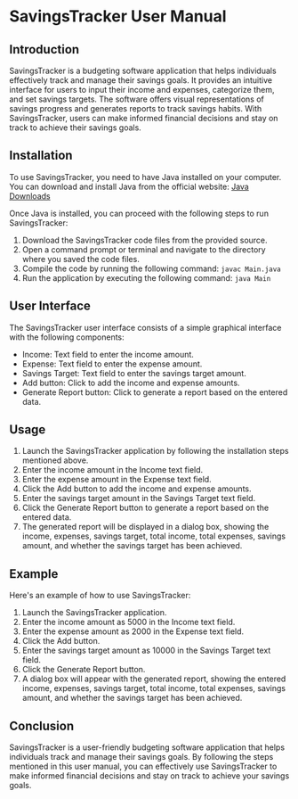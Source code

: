 # SavingsTracker User Manual

## Introduction

SavingsTracker is a budgeting software application that helps individuals effectively track and manage their savings goals. It provides an intuitive interface for users to input their income and expenses, categorize them, and set savings targets. The software offers visual representations of savings progress and generates reports to track savings habits. With SavingsTracker, users can make informed financial decisions and stay on track to achieve their savings goals.

## Installation

To use SavingsTracker, you need to have Java installed on your computer. You can download and install Java from the official website: [Java Downloads](https://www.oracle.com/java/technologies/javase-jdk11-downloads.html)

Once Java is installed, you can proceed with the following steps to run SavingsTracker:

1. Download the SavingsTracker code files from the provided source.
2. Open a command prompt or terminal and navigate to the directory where you saved the code files.
3. Compile the code by running the following command: `javac Main.java`
4. Run the application by executing the following command: `java Main`

## User Interface

The SavingsTracker user interface consists of a simple graphical interface with the following components:

- Income: Text field to enter the income amount.
- Expense: Text field to enter the expense amount.
- Savings Target: Text field to enter the savings target amount.
- Add button: Click to add the income and expense amounts.
- Generate Report button: Click to generate a report based on the entered data.

## Usage

1. Launch the SavingsTracker application by following the installation steps mentioned above.
2. Enter the income amount in the Income text field.
3. Enter the expense amount in the Expense text field.
4. Click the Add button to add the income and expense amounts.
5. Enter the savings target amount in the Savings Target text field.
6. Click the Generate Report button to generate a report based on the entered data.
7. The generated report will be displayed in a dialog box, showing the income, expenses, savings target, total income, total expenses, savings amount, and whether the savings target has been achieved.

## Example

Here's an example of how to use SavingsTracker:

1. Launch the SavingsTracker application.
2. Enter the income amount as 5000 in the Income text field.
3. Enter the expense amount as 2000 in the Expense text field.
4. Click the Add button.
5. Enter the savings target amount as 10000 in the Savings Target text field.
6. Click the Generate Report button.
7. A dialog box will appear with the generated report, showing the entered income, expenses, savings target, total income, total expenses, savings amount, and whether the savings target has been achieved.

## Conclusion

SavingsTracker is a user-friendly budgeting software application that helps individuals track and manage their savings goals. By following the steps mentioned in this user manual, you can effectively use SavingsTracker to make informed financial decisions and stay on track to achieve your savings goals.